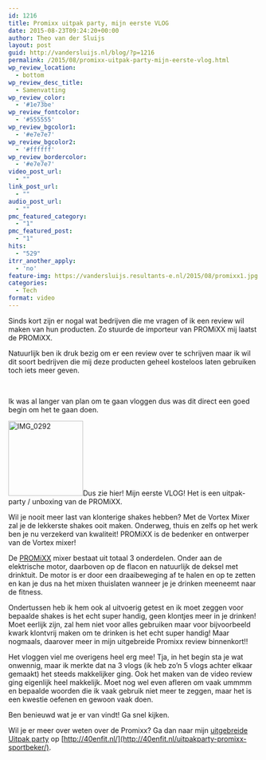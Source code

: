 ```yaml
---
id: 1216
title: Promixx uitpak party, mijn eerste VLOG
date: 2015-08-23T09:24:20+00:00
author: Theo van der Sluijs
layout: post
guid: http://vandersluijs.nl/blog/?p=1216
permalink: /2015/08/promixx-uitpak-party-mijn-eerste-vlog.html
wp_review_location:
  - bottom
wp_review_desc_title:
  - Samenvatting
wp_review_color:
  - '#1e73be'
wp_review_fontcolor:
  - '#555555'
wp_review_bgcolor1:
  - '#e7e7e7'
wp_review_bgcolor2:
  - '#ffffff'
wp_review_bordercolor:
  - '#e7e7e7'
video_post_url:
  - ""
link_post_url:
  - ""
audio_post_url:
  - ""
pmc_featured_category:
  - "1"
pmc_featured_post:
  - "1"
hits:
  - "529"
itrr_another_apply:
  - 'no'
feature-img: https://vandersluijs.resultants-e.nl/2015/08/promixx1.jpg
categories:
  - Tech
format: video
---
```

Sinds kort zijn er nogal wat bedrijven die me vragen of ik een review wil maken van hun producten. Zo stuurde de importeur van PROMiXX mij laatst de PROMiXX.

Natuurlijk ben ik druk bezig om er een review over te schrijven maar ik wil dit soort bedrijven die mij deze producten geheel kosteloos laten gebruiken toch iets meer geven.

<!--more-->



&nbsp;

Ik was al langer van plan om te gaan vloggen dus was dit direct een goed begin om het te gaan doen.

[<img class="alignleft size-thumbnail wp-image-1219" src="https://vandersluijs.nl/blog/wp-content/uploads/2015/08/IMG_0292-150x150.jpg" alt="IMG_0292" width="150" height="150" srcset="https://vandersluijs.resultants-e.nl/2015/08/IMG_0292-150x150.jpg 150w, https://vandersluijs.resultants-e.nl/2015/08/IMG_0292-300x300.jpg 300w, https://vandersluijs.resultants-e.nl/2015/08/IMG_0292-768x768.jpg 768w, https://vandersluijs.resultants-e.nl/2015/08/IMG_0292-1024x1024.jpg 1024w, https://vandersluijs.resultants-e.nl/2015/08/IMG_0292-65x65.jpg 65w" sizes="(max-width: 150px) 100vw, 150px" />](https://vandersluijs.nl/blog/wp-content/uploads/2015/08/IMG_0292.jpg)Dus zie hier! Mijn eerste VLOG! Het is een uitpak-party / unboxing van de PROMiXX.

Wil je nooit meer last van klonterige shakes hebben? Met de Vortex Mixer zal je de lekkerste shakes ooit maken. Onderweg, thuis en zelfs op het werk ben je nu verzekerd van kwaliteit! PROMiXX is de bedenker en ontwerper van de Vortex mixer!

De [PROMiXX](https://www.promixx.nl/mixer/?tt=17220_12_221406_) mixer bestaat uit totaal 3 onderdelen. Onder aan de elektrische motor, daarboven op de flacon en natuurlijk de deksel met drinktuit. De motor is er door een draaibeweging af te halen en op te zetten en kan je dus na het mixen thuislaten wanneer je je drinken meeneemt naar de fitness.

Ondertussen heb ik hem ook al uitvoerig getest en ik moet zeggen voor bepaalde shakes is het echt super handig, geen klontjes meer in je drinken! Moet eerlijk zijn, zal hem niet voor alles gebruiken maar voor bijvoorbeeld kwark klontvrij maken om te drinken is het echt super handig! Maar nogmaals, daarover meer in mijn uitgebreide Promixx review binnenkort!!

Het vloggen viel me overigens heel erg mee! Tja, in het begin sta je wat onwennig, maar ik merkte dat na 3 vlogs (ik heb zo&#8217;n 5 vlogs achter elkaar gemaakt) het steeds makkelijker ging. Ook het maken van de video review ging eigenlijk heel makkelijk. Moet nog wel even afleren om vaak ummmm en bepaalde woorden die ik vaak gebruik niet meer te zeggen, maar het is een kwestie oefenen en gewoon vaak doen.

Ben benieuwd wat je er van vindt! Ga snel kijken.

Wil je er meer over weten over de Promixx? Ga dan naar mijn [uitgebreide Uitpak party](http://40enfit.nl/uitpakparty-promixx-sportbeker/) op [http://40enfit.nl/](http://40enfit.nl/uitpakparty-promixx-sportbeker/).